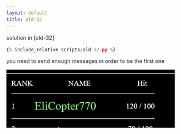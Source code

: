 ```yaml
---
layout: default
title: old-32
---
```




solution in [old-32]
```py
{% include_relative scripts/old-32.py %}
```


you need to send enough messages in order to be the first one

![example](./images/old-32.png)
